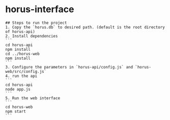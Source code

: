 # horus-interface
	## Steps to run the project
	1. Copy the `horus.db` to desired path. (default is the root directory of horus-api)
	2. Install dependencies
	```
	cd horus-api
	npm install
	cd ../horus-web
	npm install
	```
	3. Configure the parameters in `horus-api/config.js` and `horus-web/src/config.js`
	4. run the api
	```
	cd horus-api
	node app.js
	```
	5. Run the web interface
	```
	cd horus-web
	npm start
	```
	